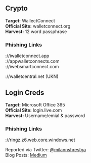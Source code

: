 ## Crypto
**Target:** WallectConnect  
**Official Site:** walletconnect.org  
**Harvest:** 12 word passphrase 

### Phishing Links
://iwalletconnect.app  
://appwalletconnects.com  
://iwebsmartconnect.com  

://walletcentral.net (UKN)

## Login Creds
**Target:** Microsoft Office 365  
**Official Site:** login.live.com  
**Harvest:** Username/emial & password  

### Phishing Links
://ringz.z6.web.core.windows.net

Reported via Twitter: [@milannshrestga](https://twitter.com/milannshrestga)  
Blog Posts: [Medium](https://milannshrestha.medium.com)

